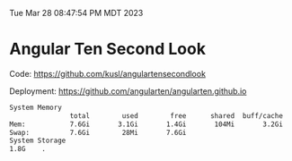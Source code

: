 Tue Mar 28 08:47:54 PM MDT 2023

# Angular Ten Second Look

Code: https://github.com/kusl/angulartensecondlook

Deployment: https://github.com/angularten/angularten.github.io

```bash
System Memory
               total        used        free      shared  buff/cache   available
Mem:           7.6Gi       3.1Gi       1.4Gi       104Mi       3.2Gi       4.1Gi
Swap:          7.6Gi        28Mi       7.6Gi
System Storage
1.8G	.
